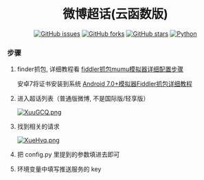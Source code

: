 <div align="center">
<h1>微博超话(云函数版)</h1>

[![GitHub issues](https://img.shields.io/github/issues/ICE99125/weibo_checkin?style=for-the-badge)](https://github.com/ICE99125/weibo_checkin/issues) [![GitHub forks](https://img.shields.io/github/forks/ICE99125/weibo_checkin?style=for-the-badge)](https://github.com/ICE99125/weibo_checkin/network) [![GitHub stars](https://img.shields.io/github/stars/ICE99125/weibo_checkin?style=for-the-badge)](https://github.com/ICE99125/weibo_checkin/stargazers) [![Python](https://img.shields.io/badge/python-3.6%2B-orange?style=for-the-badge)](https://www.python.org/)
</div>



### 步骤

1. finder抓包, 详细教程看 [fiddler抓包mumu模拟器详细配置步骤](https://blog.csdn.net/weixin_41635750/article/details/117196839)

   安卓7将证书安装到系统 [Android 7.0+模拟器Fiddler抓包详细教程](https://blog.csdn.net/qq_43278826/article/details/124291040)

2. 进入超话列表（普通版微博, 不是国际版/轻享版）

   [![XuuGCQ.png](https://s1.ax1x.com/2022/05/28/XuuGCQ.png)](https://imgtu.com/i/XuuGCQ)

3. 找到相关的请求

   [![XueHvq.png](https://s1.ax1x.com/2022/05/28/XueHvq.png)](https://imgtu.com/i/XueHvq)

4. 把 config.py 里提到的参数填进去即可

5. 环境变量中填写推送服务的 key
